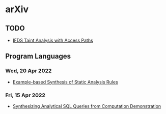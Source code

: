 # arXiv

## TODO
- [IFDS Taint Analysis with Access Paths
](https://arxiv.org/abs/2103.16240)

## Program Languages
### Wed, 20 Apr 2022
- [Example-based Synthesis of Static Analysis Rules
](https://arxiv.org/abs/2204.08643)


### Fri, 15 Apr 2022
- [Synthesizing Analytical SQL Queries from Computation Demonstration
](https://arxiv.org/abs/2204.07102)

